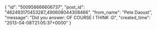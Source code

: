 {
   "id": "500958666606737",
   "post_id": "462493170453287_490608044308466",
   "from_name": "Pete Daoust",
   "message": "Did you answer: OF COURSE I THINK  :D",
   "created_time": "2013-04-08T21:05:37+0000"
 }
